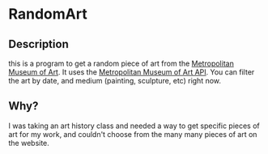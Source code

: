 # RandomArt

## Description

this is a program to get a random piece of art from the [Metropolitan Museum of Art]().
It uses the [Metropolitan Museum of Art API](https://metmuseum.github.io/).
You can filter the art by date, and medium (painting, sculpture, etc) right now.

## Why?

I was taking an art history class and needed a way to get specific pieces of art for my work, and couldn't choose from the many many pieces of art on the website.